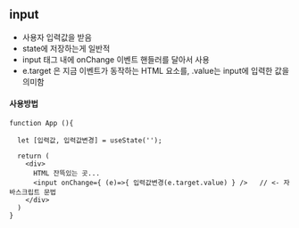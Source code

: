 ## input
- 사용자 입력값을 받음
- state에 저장하는게 일반적
- input 태그 내에 onChange 이벤트 핸들러를 달아서 사용
- e.target 은 지금 이벤트가 동작하는 HTML 요소를, .value는 input에 입력한 값을 의미함


#### 사용방법
```
function App (){

  let [입력값, 입력값변경] = useState('');

  return (
    <div>
      HTML 잔뜩있는 곳...
      <input onChange={ (e)=>{ 입력값변경(e.target.value) } />   // <- 자바스크립트 문법
    </div>
  )
}
```
